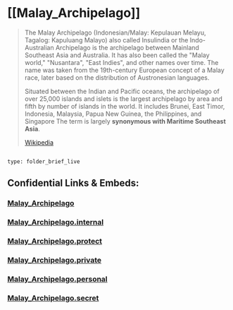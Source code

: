 ﻿
# [[Malay_Archipelago]] 
 

> The Malay Archipelago (Indonesian/Malay: Kepulauan Melayu, Tagalog: Kapuluang Malayo) also called Insulindia or the Indo-Australian Archipelago is the archipelago between Mainland Southeast Asia and Australia. It has also been called the "Malay world," "Nusantara", "East Indies", and other names over time. The name was taken from the 19th-century European concept of a Malay race, later based on the distribution of Austronesian languages.
>
> Situated between the Indian and Pacific oceans, the archipelago of over 25,000 islands and islets is the largest archipelago by area and fifth by number of islands in the world. It includes Brunei, East Timor, Indonesia, Malaysia, Papua New Guinea, the Philippines, and Singapore The term is largely __synonymous with Maritime Southeast Asia__.
>
> [Wikipedia](https://en.wikipedia.org/wiki/Malay%20Archipelago)


```folderv
```

```ccard
type: folder_brief_live
```
 

## Confidential Links & Embeds: 

### [Malay_Archipelago](/_public/Earth/Continent/Asia/Asia~South~East/Malay_Archipelago.md) 

### [Malay_Archipelago.internal](/_internal/Earth/Continent/Asia/Asia~South~East/Malay_Archipelago.internal.md) 

### [Malay_Archipelago.protect](/_protect/Earth/Continent/Asia/Asia~South~East/Malay_Archipelago.protect.md) 

### [Malay_Archipelago.private](/_private/Earth/Continent/Asia/Asia~South~East/Malay_Archipelago.private.md) 

### [Malay_Archipelago.personal](/_personal/Earth/Continent/Asia/Asia~South~East/Malay_Archipelago.personal.md) 

### [Malay_Archipelago.secret](/_secret/Earth/Continent/Asia/Asia~South~East/Malay_Archipelago.secret.md) 
